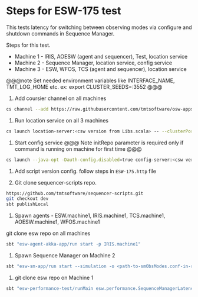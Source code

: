 # Steps for ESW-175 test
This tests latency for switching between observing modes via configure and shutdown commands in Sequence Manager.

Steps for this test.

* Machine 1 - IRIS, AOESW (agent and sequencer), Test, location service
* Machine 2 - Sequence Manager, location service, config service
* Machine 3 - ESW, WFOS, TCS (agent and sequencer), location service

@@@note Set needed environment variables like INTERFACE_NAME, TMT_LOG_HOME etc. ex:
export CLUSTER_SEEDS=<ip>:3552 @@@

1. Add coursier channel on all machines
```bash
cs channel --add https://raw.githubusercontent.com/tmtsoftware/osw-apps/master/apps.prod.json
```

1. Run location service on all 3 machines

```bash
cs launch location-server:<csw version from Libs.scala> -- --clusterPort=3552
```

1. Start config service
@@@ Note
initRepo parameter is required only if command is running on machine for first time
@@@

```bash
cs launch --java-opt -Dauth-config.disabled=true config-server:<csw version from Libs.scala> -- --initRepo
```

1. Add script version config. follow steps in `ESW-175.http` file

1. Git clone sequencer-scripts repo.
```bash
https://github.com/tmtsoftware/sequencer-scripts.git
git checkout dev
sbt publishLocal
```

1. Spawn agents - ESW.machine1, IRIS.machine1, TCS.machine1, AOESW.machine1, WFOS.machine1

git clone esw repo on all machines

```bash
sbt "esw-agent-akka-app/run start -p IRIS.machine1"
```

1. Spawn Sequence Manager on Machine 2

```bash
sbt "esw-sm-app/run start --simulation -o <path-to-smObsModes.conf-in-resource-folder>"
```

1. git clone esw repo on Machine 1

```bash
sbt "esw-performance-test/runMain esw.performance.SequenceManagerLatencyTest"
```
